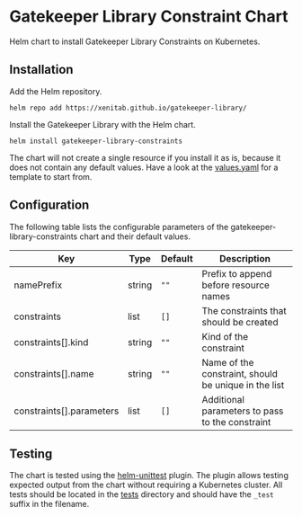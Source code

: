 # Gatekeeper Library Constraint Chart
Helm chart to install Gatekeeper Library Constraints on Kubernetes.

## Installation
Add the Helm repository.
```shell
helm repo add https://xenitab.github.io/gatekeeper-library/
```

Install the Gatekeeper Library with the Helm chart.
```shell
helm install gatekeeper-library-constraints
```

The chart will not create a single resource if you install it as is, because it does not contain
any default values. Have a look at the [values.yaml](./values.yaml) for a template to start from.

## Configuration
The following table lists the configurable parameters of the gatekeeper-library-constraints chart and their default values.

| Key | Type | Default | Description |
|-----|------|---------|-------------|
| namePrefix | string | `""` | Prefix to append before resource names |
| constraints | list | `[]` | The constraints that should be created |
| constraints[].kind | string | `""` | Kind of the constraint |
| constraints[].name | string | `""` | Name of the constraint, should be unique in the list |
| constraints[].parameters | list | `[]` | Additional parameters to pass to the constraint |

## Testing
The chart is tested using the [helm-unittest](https://github.com/quintush/helm-unittest) plugin. The plugin allows
testing expected output from the chart without requiring a Kubernetes cluster. All tests should be located in the
[tests](./tests) directory and should have the `_test` suffix in the filename.
